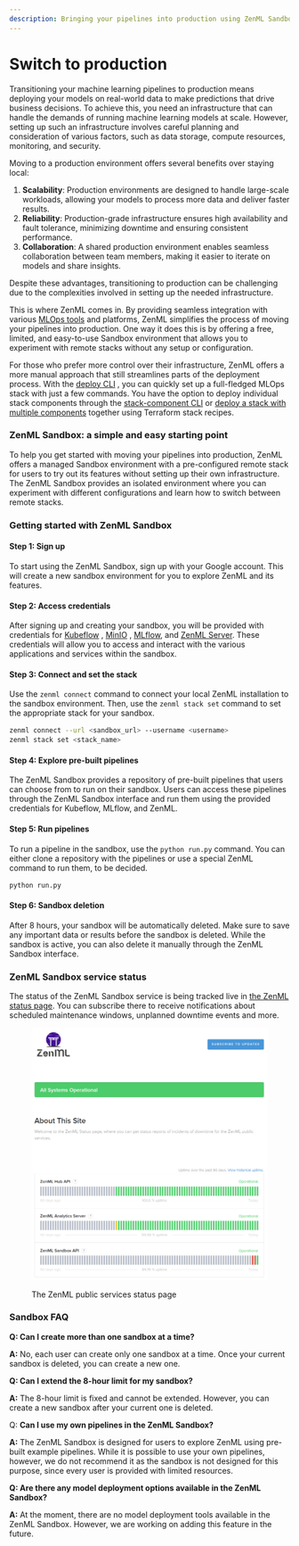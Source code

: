 ```yaml
---
description: Bringing your pipelines into production using ZenML Sandbox
---
```


# Switch to production

Transitioning your machine learning pipelines to production means deploying your models on real-world data to make
predictions that drive business decisions. To achieve this, you need an infrastructure that can handle the demands of
running machine learning models at scale. However, setting up such an infrastructure involves careful planning and
consideration of various factors, such as data storage, compute resources, monitoring, and security.

Moving to a production environment offers several benefits over staying local:

1. **Scalability**: Production environments are designed to handle large-scale workloads, allowing your models to
   process more data and deliver faster results.
2. **Reliability**: Production-grade infrastructure ensures high availability and fault tolerance, minimizing downtime
   and ensuring consistent performance.
3. **Collaboration**: A shared production environment enables seamless collaboration between team members, making it
   easier to iterate on models and share insights.

Despite these advantages, transitioning to production can be challenging due to the complexities involved in setting up
the needed infrastructure.

This is where ZenML comes in. By providing seamless integration with
various [MLOps tools](/docs/book/user-guide/component-guide/integration-overview.md) and platforms, ZenML simplifies the
process of moving your pipelines into production. One way it does this is by offering a free, limited, and easy-to-use 
Sandbox environment that allows you to experiment with remote stacks without any setup or configuration.

For those who prefer more control over their infrastructure, ZenML offers a more manual approach that still streamlines
parts of the deployment process. With
the [deploy CLI](/docs/book/platform-guide/set-up-your-mlops-platform/deploy-and-set-up-a-cloud-stack/deploy-and-set-up-a-cloud-stack.md)
, you can quickly set up a full-fledged MLOps stack with just a few commands. You have the option to deploy individual
stack components through
the [stack-component CLI](/docs/book/platform-guide/set-up-your-mlops-platform/deploy-and-set-up-a-cloud-stack/deploy-a-stack-component.md)
or [deploy a stack with multiple components](/docs/book/platform-guide/set-up-your-mlops-platform/deploy-and-set-up-a-cloud-stack/deploy-a-stack-using-stack-recipes.md)
together using Terraform stack recipes.

### ZenML Sandbox: a simple and easy starting point

To help you get started with moving your pipelines into production, ZenML offers a managed Sandbox environment with a
pre-configured remote stack for users to try out its features without setting up their own infrastructure. The ZenML
Sandbox provides an isolated environment where you can experiment with different configurations and learn how to switch
between remote stacks.

### Getting started with ZenML Sandbox

#### Step 1: Sign up

To start using the ZenML Sandbox, sign up with your Google account. This will create a new sandbox environment for you
to explore ZenML and its features.

#### Step 2: Access credentials

After signing up and creating your sandbox, you will be provided with credentials
for [Kubeflow](/docs/book/user-guide/component-guide/orchestrators/kubeflow.md)
, [MinIO](../component-guide/artifact-stores/s3.md)
, [MLflow](/docs/book/user-guide/component-guide/experiment-trackers/mlflow.md),
and [ZenML Server](connect-to-a-deployed-zenml.md). These
credentials will allow you to access and interact with the various applications and services within the sandbox.

#### Step 3: Connect and set the stack

Use the `zenml connect` command to connect your local ZenML installation to the sandbox environment. Then, use
the `zenml stack set` command to set the appropriate stack for your sandbox.

```bash
zenml connect --url <sandbox_url> --username <username>
zenml stack set <stack_name>
```

#### Step 4: Explore pre-built pipelines

The ZenML Sandbox provides a repository of pre-built pipelines that users can choose from to run on their sandbox. Users
can access these pipelines through the ZenML Sandbox interface and run them using the provided credentials for Kubeflow,
MLflow, and ZenML.

#### Step 5: Run pipelines

To run a pipeline in the sandbox, use the `python run.py` command. You can either clone a repository with the pipelines
or use a special ZenML command to run them, to be decided.

```bash
python run.py
```

#### Step 6: Sandbox deletion

After 8 hours, your sandbox will be automatically deleted. Make sure to save any important data or results before the
sandbox is deleted. While the sandbox is active, you can also delete it manually through the ZenML Sandbox interface.

### ZenML Sandbox service status

The status of the ZenML Sandbox service is being tracked live in [the ZenML status page](https://zenml.statuspage.io/).
You can subscribe there to receive notifications about scheduled maintenance windows, unplanned downtime events and
more.

<figure><img src="../../.gitbook/assets/statuspage.png" alt=""><figcaption><p>The ZenML public services status page</p></figcaption></figure>

### Sandbox FAQ

**Q: Can I create more than one sandbox at a time?**

**A:** No, each user can create only one sandbox at a time. Once your current sandbox is deleted, you can create a new
one.

**Q: Can I extend the 8-hour limit for my sandbox?**

**A:** The 8-hour limit is fixed and cannot be extended. However, you can create a new sandbox after your current one is
deleted.

Q: **Can I use my own pipelines in the ZenML Sandbox?**

**A:** The ZenML Sandbox is designed for users to explore ZenML using pre-built example pipelines. While it is possible
to use your own pipelines, however, we do not recommend it as the sandbox is not designed for this purpose, since every
user is provided with limited resources.

**Q: Are there any model deployment options available in the ZenML Sandbox?**

**A:** At the moment, there are no model deployment tools available in the ZenML Sandbox. However, we are working on
adding this feature in the future.
